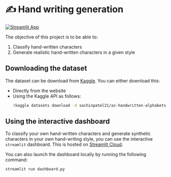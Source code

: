 # :writing_hand: Hand writing generation
[![Streamlit App](https://static.streamlit.io/badges/streamlit_badge_black_white.svg)](https://hand-writing-generation.streamlit.app/)

The objective of this project is to be able to:
1. Classify hand-written characters
2. Generate realistic hand-written characters in a given style

## Downloading the dataset
The dataset can be download from [Kaggle](https://www.kaggle.com/datasets/sachinpatel21/az-handwritten-alphabets-in-csv-format/data). You can either download this:
- Directly from the website
- Using the Kaggle API as follows:
    ``` bash
    !kaggle datasets download -d sachinpatel21/az-handwritten-alphabets-in-csv-format -p data --unzip
    ```

## Using the interactive dashboard
To classify your own hand-written characters and generate synthetic characters in your own hand-writing style, you can use the interactive `streamlit` dashboard. This is hosted on [Streamlit Cloud](https://streamlit.io/cloud).

You can also launch the dashboard locally by running the following command:

``` bash
streamlit run dashboard.py
```
